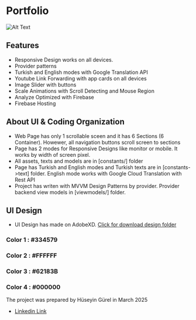 # Portfolio

![Alt Text](https://i.imgur.com/d7SNORo.png)

## Features

- Responsive Design works on all devices.
- Provider patterns
- Turkish and English modes with Google Translation API
- Youtube Link Forwarding with app cards on all devices
- Image Slider with buttons
- Scale Animations with Scroll Detecting and Mouse Region
- Analyze Optimized with Firebase
- Firebase Hosting

## About UI & Coding Organization

- Web Page has only 1 scrollable sceen and it has 6 Sections (6 Container). Howewer, all navigation buttons scroll screen to sections
- Page has 2 modes for Responsive Designs like monitor or mobile. It works by width of screen pixel.
- All assets, texts and models are in [constants/] folder
- Page has Turkish and English modes and Turkish texts are in [constants->text] folder. English mode works with Google Cloud Translation with Rest API
- Project has writen with MVVM Design Patterns by provider. Provider backend view models in [viewmodels/] folder.


## UI Design

- UI Design has made on AdobeXD.
[Click for download design folder](https://drive.google.com/drive/folders/1eiva1zIftjveTw9WW0-peintwuCePIZ5?usp=sharing)

### Color 1 : \#334579
### Color 2 : \#FFFFFF
### Color 3 : \#62183B
### Color 4 : \#000000




The project was prepared by Hüseyin Gürel in March 2025


- [Linkedin Link](https://www.linkedin.com/posts/h%C3%BCseyin-g%C3%BCrel-183a4a85_merhaba-daha-%C3%B6nce-baz%C4%B1-detaylar%C4%B1n%C4%B1-payla%C5%9Ft%C4%B1%C4%9F%C4%B1m-ugcPost-7284225316636495872-M4EQ?utm_source=share&utm_medium=member_desktop&rcm=ACoAABIhUHMBJm62tKjKSEAX2-GQTGIEiC1oe1w)

